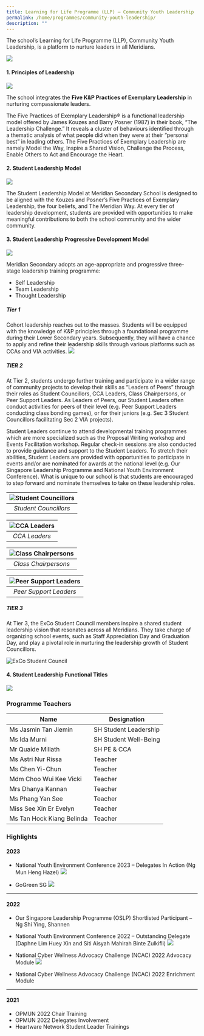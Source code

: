 ```yaml
---
title: Learning for Life Programme (LLP) – Community Youth Leadership
permalink: /home/programmes/community-youth-leadership/
description: ""
---
```

The school’s Learning for Life Programme (LLP), Community Youth Leadership, is a platform to nurture leaders in all Meridians.

![](/images/Uniquely%20Meridian/LLP%20Community%20Youth%20Leadership/llp_01.jpg)

#### 1. Principles of Leadership

![](/images/Uniquely%20Meridian/LLP%20Community%20Youth%20Leadership/llp_02.jpg)

The school integrates the **Five K&P Practices of Exemplary Leadership** in nurturing compassionate leaders.

The Five Practices of Exemplary Leadership® is a functional leadership model offered by James Kouzes and Barry Posner (1987) in their book, “The Leadership Challenge.” It reveals a cluster of behaviours identified through a thematic analysis of what people did when they were at their “personal best” in leading others. The Five Practices of Exemplary Leadership are namely Model the Way, Inspire a Shared Vision, Challenge the Process, Enable Others to Act and Encourage the Heart.


#### 2. 	Student Leadership Model

![](/images/Uniquely%20Meridian/LLP%20Community%20Youth%20Leadership/llp_03.jpg)

The Student Leadership Model at Meridian Secondary School is designed to be aligned with the Kouzes and Posner’s Five Practices of Exemplary Leadership, the four beliefs, and The Meridian Way. At every tier of leadership development, students are provided with opportunities to make meaningful contributions to both the school community and the wider community.


#### 3. 	Student Leadership Progressive Development Model

![](/images/Uniquely%20Meridian/LLP%20Community%20Youth%20Leadership/llp_04.jpg)

Meridian Secondary adopts an age-appropriate and progressive three-stage leadership training programme:
* Self Leadership
* Team Leadership
* Thought Leadership

##### Tier 1
Cohort leadership reaches out to the masses. Students will be equipped with the knowledge of K&P principles through a foundational programme during their Lower Secondary years. Subsequently, they will have a chance to apply and refine their leadership skills through various platforms such as CCAs and VIA activities.
![](/images/Uniquely%20Meridian/LLP%20Community%20Youth%20Leadership/llp_05.jpg)

##### TIER 2 
At Tier 2, students undergo further training and participate in a wider range of community projects to develop their skills as “Leaders of Peers” through their roles as Student Councillors, CCA Leaders, Class Chairpersons, or Peer Support Leaders. As Leaders of Peers, our Student Leaders often conduct activities for peers of their level (e.g. Peer Support Leaders conducting class bonding games), or for their juniors (e.g. Sec 3 Student Councillors facilitating Sec 2 VIA projects). 

Student Leaders continue to attend developmental training programmes which are more specialized such as the Proposal Writing workshop and Events Facilitation workshop. Regular check-in sessions are also conducted to provide guidance and support to the Student Leaders. To stretch their abilities, Student Leaders are provided with opportunities to participate in events and/or are nominated for awards at the national level (e.g. Our Singapore Leadership Programme and National Youth Environment Conference). What is unique to our school is that students are encouraged to step forward and nominate themselves to take on these leadership roles. 

|![Student Councillors](/images/Uniquely%20Meridian/LLP%20Community%20Youth%20Leadership/llp_06.jpg)|
|:---:|
| *Student Councillors* |

|![CCA Leaders](/images/Uniquely%20Meridian/LLP%20Community%20Youth%20Leadership/llp_07.jpg)|
|:---:|
|*CCA Leaders*|

|![Class Chairpersons](/images/Uniquely%20Meridian/LLP%20Community%20Youth%20Leadership/llp_08.jpg)|
|:---:|
|*Class Chairpersons*|

|![Peer Support Leaders](/images/Uniquely%20Meridian/LLP%20Community%20Youth%20Leadership/llp_09.jpg)|
|:---:|
|*Peer Support Leaders*|

##### TIER 3 
At Tier 3, the ExCo Student Council members inspire a shared student leadership vision that resonates across all Meridians. They take charge of organizing school events, such as Staff Appreciation Day and Graduation Day, and play a pivotal role in nurturing the leadership growth of Student Councillors.

![ExCo Student Council](/images/Uniquely%20Meridian/LLP%20Community%20Youth%20Leadership/llp_10.jpg)


#### 4. 	Student Leadership Functional Titles

![](/images/Uniquely%20Meridian/LLP%20Community%20Youth%20Leadership/llp_11.jpg)


### Programme Teachers

|Name|Designation|
|---|---|
|Ms Jasmin Tan Jiemin|SH Student Leadership|
|Ms Ida Murni|SH Student Well-Being|
|Mr Quaide Millath|SH PE & CCA|
|Ms Astri Nur Rissa|Teacher|
|Ms Chen Yi-Chun|Teacher|
|Mdm Choo Wui Kee Vicki|Teacher|
|Mrs Dhanya Kannan|Teacher|
|Ms Phang Yan See|Teacher|
|Miss See Xin Er Evelyn|Teacher|
|Ms Tan Hock Kiang Belinda|Teacher|

### Highlights
#### 2023
* National Youth Environment Conference 2023 – Delegates In Action (Ng Mun Heng Hazel)
![](/images/Uniquely%20Meridian/LLP%20Community%20Youth%20Leadership/llp_12.jpg)

* GoGreen SG
![](/images/Uniquely%20Meridian/LLP%20Community%20Youth%20Leadership/llp_13.jpg)
---
#### 2022
* Our Singapore Leadership Programme (OSLP) Shortlisted Participant – Ng Shi Ying, Shannen 
* National Youth Environment Conference 2022 – Outstanding Delegate (Daphne Lim Huey Xin and Siti Aisyah Mahirah Binte Zulkifli)
![](/images/Uniquely%20Meridian/LLP%20Community%20Youth%20Leadership/llp_14.jpg)

* National Cyber Wellness Advocacy Challenge (NCAC) 2022 Advocacy Module
![](/images/Uniquely%20Meridian/LLP%20Community%20Youth%20Leadership/llp_15.jpg)

* National Cyber Wellness Advocacy Challenge (NCAC) 2022 Enrichment Module
---
#### 2021
* OPMUN 2022 Chair Training
* OPMUN 2022 Delegates Involvement
* Heartware Network Student Leader Trainings